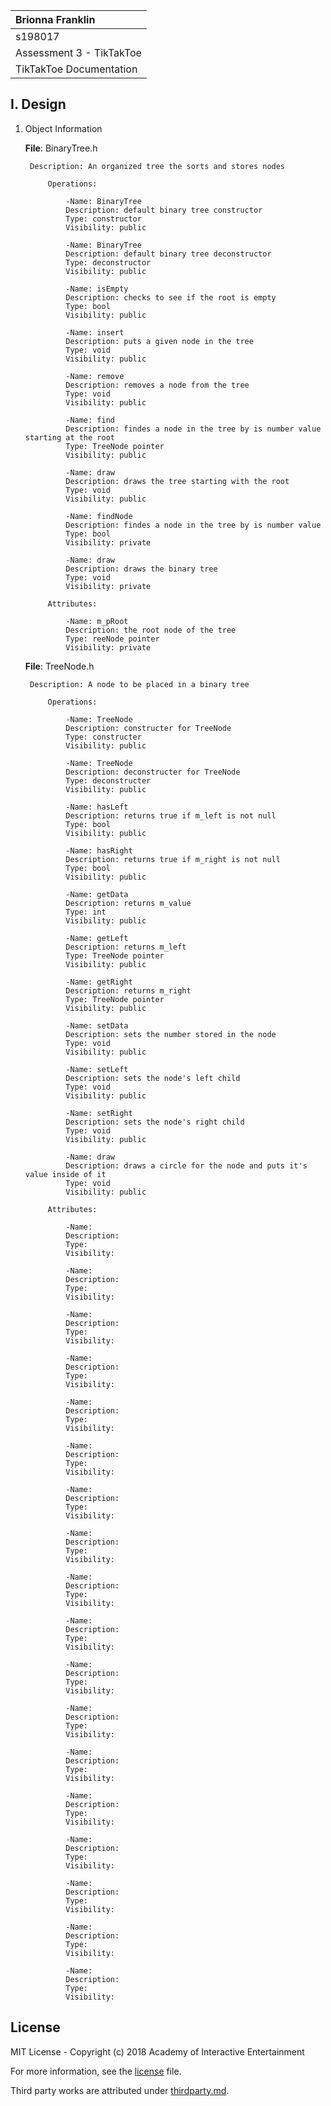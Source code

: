 | Brionna Franklin|
| :---              |
| s198017          |
| Assessment 3 - TikTakToe|
| TikTakToe Documentation |

## I. Design

1. Object Information

    **File**: BinaryTree.h

        Description: An organized tree the sorts and stores nodes

            Operations:

                -Name: BinaryTree
                Description: default binary tree constructor
                Type: constructor
                Visibility: public
                
                -Name: BinaryTree
                Description: default binary tree deconstructor
                Type: deconstructor
                Visibility: public
                
                -Name: isEmpty
                Description: checks to see if the root is empty
                Type: bool
                Visibility: public
                
                -Name: insert
                Description: puts a given node in the tree
                Type: void
                Visibility: public
                
                -Name: remove
                Description: removes a node from the tree
                Type: void
                Visibility: public
                
                -Name: find
                Description: findes a node in the tree by is number value starting at the root
                Type: TreeNode pointer
                Visibility: public
                
                -Name: draw
                Description: draws the tree starting with the root
                Type: void
                Visibility: public
                
                -Name: findNode
                Description: findes a node in the tree by is number value
                Type: bool
                Visibility: private
                
                -Name: draw
                Description: draws the binary tree
                Type: void
                Visibility: private
                
            Attributes:
                
                -Name: m_pRoot
                Description: the root node of the tree
                Type: reeNode pointer
                Visibility: private
                
   **File**: TreeNode.h

        Description: A node to be placed in a binary tree

            Operations:
                
                -Name: TreeNode
                Description: constructer for TreeNode
                Type: constructer
                Visibility: public
                
                -Name: TreeNode
                Description: deconstructer for TreeNode
                Type: deconstructer
                Visibility: public
                
                -Name: hasLeft
                Description: returns true if m_left is not null
                Type: bool
                Visibility: public
                
                -Name: hasRight
                Description: returns true if m_right is not null
                Type: bool
                Visibility: public
                
                -Name: getData
                Description: returns m_value
                Type: int
                Visibility: public
                
                -Name: getLeft
                Description: returns m_left
                Type: TreeNode pointer
                Visibility: public
                
                -Name: getRight
                Description: returns m_right
                Type: TreeNode pointer
                Visibility: public
                
                -Name: setData
                Description: sets the number stored in the node
                Type: void
                Visibility: public
                
                -Name: setLeft
                Description: sets the node's left child
                Type: void
                Visibility: public
                
                -Name: setRight
                Description: sets the node's right child
                Type: void
                Visibility: public
                
                -Name: draw
                Description: draws a circle for the node and puts it's value inside of it
                Type: void
                Visibility: public
                
            Attributes:
                
                -Name: 
                Description: 
                Type: 
                Visibility: 
                
                -Name: 
                Description: 
                Type: 
                Visibility: 
                
                -Name: 
                Description: 
                Type: 
                Visibility: 
                
                -Name: 
                Description: 
                Type: 
                Visibility: 
                
                -Name: 
                Description: 
                Type: 
                Visibility: 
                
                -Name: 
                Description: 
                Type: 
                Visibility: 
                
                -Name: 
                Description: 
                Type: 
                Visibility: 
                
                -Name: 
                Description: 
                Type: 
                Visibility: 
                
                -Name: 
                Description: 
                Type: 
                Visibility: 
                
                -Name: 
                Description: 
                Type: 
                Visibility: 
                
                -Name: 
                Description: 
                Type: 
                Visibility: 
                
                -Name: 
                Description: 
                Type: 
                Visibility: 
                
                -Name: 
                Description: 
                Type: 
                Visibility: 
                
                -Name: 
                Description: 
                Type: 
                Visibility: 
                
                -Name: 
                Description: 
                Type: 
                Visibility: 
                
                -Name: 
                Description: 
                Type: 
                Visibility: 
                
                -Name: 
                Description: 
                Type: 
                Visibility: 
                
                -Name: 
                Description: 
                Type: 
                Visibility: 

## License

MIT License - Copyright (c) 2018 Academy of Interactive Entertainment

For more information, see the [license][lic] file.

Third party works are attributed under [thirdparty.md][3p].

[lic]:license.md
[3p]:thirdparty.md
[raylib]:https://github.com/raysan5/raylib
